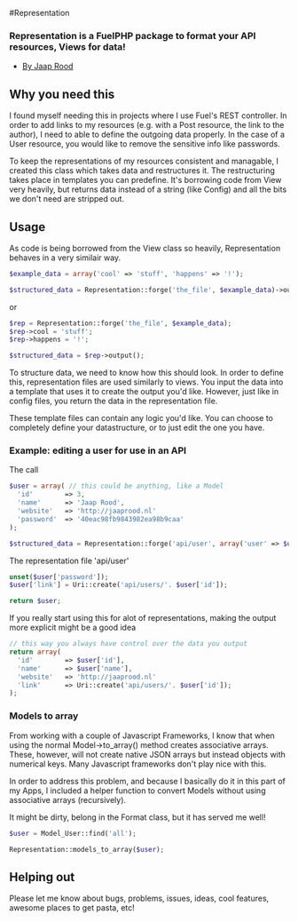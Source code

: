 #Representation
### Representation is a FuelPHP package to format your API resources, Views for data!

* [By Jaap Rood](http://www.jaaprood.nl)

## Why you need this

I found myself needing this in projects where I use Fuel's REST controller. In order to add links to my resources (e.g. with a Post resource, the link to the author), I need to able to define the outgoing data properly. In the case of a User resource, you would like to remove the sensitive info like passwords.

To keep the representations of my resources consistent and managable, I created this class which takes data and restructures it. The restructuring takes place in templates you can predefine. It's borrowing code from View very heavily, but returns data instead of a string (like Config) and all the bits we don't need are stripped out.

## Usage

As code is being borrowed from the View class so heavily, Representation behaves in a very similair way.

```php
$example_data = array('cool' => 'stuff', 'happens' => '!');

$structured_data = Representation::forge('the_file', $example_data)->output();
```

or

```php
$rep = Representation::forge('the_file', $example_data);
$rep->cool = 'stuff';
$rep->happens = '!';

$structured_data = $rep->output();
```

To structure data, we need to know how this should look. In order to define this, representation files are used similarly to views. You input the data into a template that uses it to create the output you'd like. However, just like in config files, you return the data in the representation file.

These template files can contain any logic you'd like. You can choose to completely define your datastructure, or to just edit the one you have.


### Example: editing a user for use in an API

The call

```php
$user = array( // this could be anything, like a Model
  'id'        => 3,
  'name'      => 'Jaap Rood',
  'website'   => 'http://jaaprood.nl'
  'password'  => '40eac98fb9843982ea98b9caa'
);

$structured_data = Representation::forge('api/user', array('user' => $user))->output();
```

The representation file 'api/user'

```php
unset($user['password']);
$user['link'] = Uri::create('api/users/'. $user['id']);

return $user;
```

If you really start using this for alot of representations, making the output more explicit might be a good idea 

```php
// this way you always have control over the data you output
return array(
  'id'        => $user['id'],
  'name'      => $user['name'],
  'website'   => 'http://jaaprood.nl'
  'link'      => Uri::create('api/users/'. $user['id']);
);
```

### Models to array

From working with a couple of Javascript Frameworks, I know that when using the normal Model->to_array() method creates associative arrays. These, however, will not create native JSON arrays but instead objects with numerical keys. Many Javascript frameworks don't play nice with this.

In order to address this problem, and because I basically do it in this part of my Apps, I included a helper function to convert Models without using associative arrays (recursively).

It might be dirty, belong in the Format class, but it has served me well!

```php
$user = Model_User::find('all');

Representation::models_to_array($user);
```

## Helping out

Please let me know about bugs, problems, issues, ideas, cool features, awesome places to get pasta, etc!